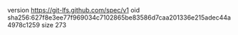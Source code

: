 version https://git-lfs.github.com/spec/v1
oid sha256:627f8e3ee77f969034c7102865be83586d7caa201336e215adec44a4978c1259
size 273

